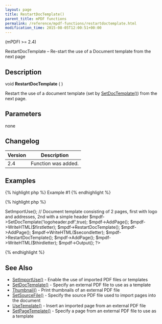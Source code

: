 ```yaml
---
layout: page
title: RestartDocTemplate()
parent_title: mPDF functions
permalink: /reference/mpdf-functions/restartdoctemplate.html
modification_time: 2015-08-05T12:00:51+00:00
---
```




<p>(mPDFI &gt;= 2.4)</p>
<p>RestartDocTemplate – Re-start the use of a Document template from the next page</p>
<h2>Description</h2>
<p class="manual_block">void <b>RestartDocTemplate</b> ( )</p>
<p>Restart the use of a document template (set by <a href="{{ "/reference/mpdf-functions/setdoctemplate.html" | prepend: site.baseurl }}">SetDocTemplate()</a>) from the next page.</p>
<h2>Parameters</h2>
<p class="manual_param_dt"><span class="parameter">none</span></p>
<h2>Changelog</h2>
<table class="table"> <thead>
<tr> <th>Version</th><th>Description</th> </tr>
</thead> <tbody>
<tr>
<td>2.4</td>
<td>Function was added.</td>
</tr>
</tbody> </table>
<h2>Examples</h2>

{% highlight php %}
Example #1
{% endhighlight %}

{% highlight php %}
<?php

<?php

include("../mpdf.php");

$mpdf=new mPDF(); 

$mpdf->SetImportUse(); 

// Document template consisting of 2 pages, first with logo and addresses, 2nd with a simple header

$mpdf->SetDocTemplate('logoheader.pdf',true); 

$mpdf->AddPage();

$mpdf->WriteHTML($firstletter);

$mpdf->RestartDocTemplate();

$mpdf->AddPage();

$mpdf->WriteHTML($secondletter);

$mpdf->RestartDocTemplate();

$mpdf->AddPage();

$mpdf->WriteHTML($thirdletter);

$mpdf->Output();

?>
{% endhighlight %}

<h2>See Also</h2>
<ul>
<li><a href="{{ "/reference/mpdf-functions/setimportuse.html" | prepend: site.baseurl }}">SetImportUse()</a> - Enable the use of imported PDF files or templates</li>
<li><a href="{{ "/reference/mpdf-functions/setdoctemplate.html" | prepend: site.baseurl }}">SetDocTemplate()</a> - Specify an external PDF file to use as a template</li>
<li><a href="{{ "/reference/mpdf-functions/thumbnail.html" | prepend: site.baseurl }}">Thumbnail()</a> - Print thumbnails of an external PDF file

</li>
<li><a href="{{ "/reference/mpdf-functions/setsourcefile.html" | prepend: site.baseurl }}">SetSourceFile()</a> - Specify the source PDF file used to import pages into the document

</li>
<li><a href="{{ "/reference/mpdf-functions/usetemplate.html" | prepend: site.baseurl }}">UseTemplate()</a> - Insert an imported page from an external PDF file</li>
<li><a href="{{ "/reference/mpdf-functions/setpagetemplate.html" | prepend: site.baseurl }}">SetPageTemplate()</a> - Specify a page from an external PDF file to use as a template

</li>
</ul>
<p>&nbsp;</p>
